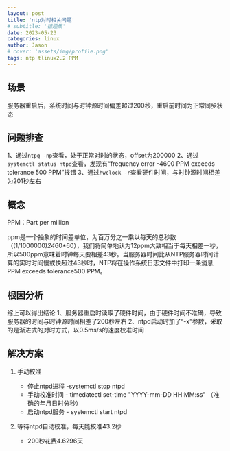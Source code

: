 ```yaml
---
layout: post
title: 'ntp对时相关问题'
# subtitle: '错题集'
date: 2023-05-23
categories: linux
author: Jason
# cover: 'assets/img/profile.png'
tags: ntp tlinux2.2 PPM
---
```


## 场景

服务器重启后，系统时间与时钟源时间偏差超过200秒，重启前时间为正常同步状态

## 问题排查

1、通过`ntpq -np`查看，处于正常对时的状态，offset为200000
2、通过`systemctl status ntpd`查看，发现有“frequency error -4600 PPM exceeds tolerance 500 PPM”报错
3、通过`hwclock -r`查看硬件时间，与时钟源时间相差为201秒左右

## 概念

PPM：Part per million

ppm是一个抽象的时间差单位，为百万分之一乘以每天的总秒数（(1/1000000)*24*60*60），我们将简单地认为12ppm大致相当于每天相差一秒，所以500ppm意味着时钟每天要相差43秒。当服务器时间比从NTP服务器时间计算的实时时间慢或快超过43秒时，NTP将在操作系统日志文件中打印一条消息PPM exceeds tolerance500 PPM。

## 根因分析

综上可以得出结论
1、服务器重启时读取了硬件时间，由于硬件时间不准确，导致服务器的时间与时钟源时间相差了200秒左右
2、ntpd启动时加了“-x”参数，采取的是渐进式的对时方式，以0.5ms/s的速度校准时间

## 解决方案

1. 手动校准

   - 停止ntpd进程    -systemctl stop ntpd
   - 手动校准时间    - timedatectl set-time "YYYY-mm-DD HH:MM:ss" （准确的年月日时分秒）
   - 启动ntpd服务    - systemctl start ntpd

2. 等待ntpd自动校准，每天能校准43.2秒

   - 200秒花费4.6296天
